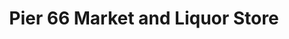 ---
title: "Pier 66 Market and Liquor Store"
url: /cowichan-bay/pier-66-market-and-liquor-store/
shop: convenience
---